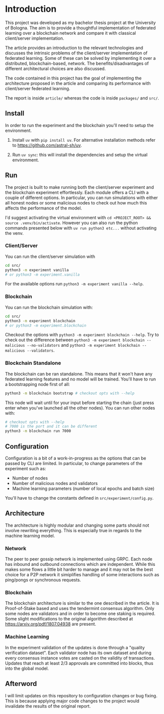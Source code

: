 # Introduction

This project was developed as my bachelor thesis project at the University of Bologna.
The aim is to provide a thoughtful implementation of federated learning over a blockchain network and compare it with classical client/server implementation.

The article provides an introduction to the relevant technologies and discusses the intrinsic problems of the client/server implementation of federated learning. Some of these can be solved by implementing it over a distributed, blockchain-based, network. The benefits/disadvantages of different architectural choices are also discussed.

The code contained in this project has the goal of implementing the architecture proposed in the article and comparing its performance with client/server federated learning.

The report is inside `article/` whereas the code is inside `packages/` and `src/`.

## Install

In order to run the experiment and the blockchain you'll need to setup the environment.

1. Install `uv` with `pip install uv`.
   For alternative installation methods refer to https://github.com/astral-sh/uv.

2. Run `uv sync`: this will install the dependencies and setup the virtual environment.

## Run

The project is built to make running both the client/server experiment and the blockchain experiment effortlessly.
Each module offers a CLI with a couple of different options.
In particular, you can run simulations with either all honest nodes or some malicious nodes to check out how much this affects the performance of the model.

I'd suggest activating the virtual environment with `cd <PROJECT_ROOT> && source .venv/bin/activate`.
However you can also run the python commands presented below with `uv run python3 etc...` without activating the venv.

### Client/Server

You can run the client/server simulation with

```sh
cd src/
python3 -m experiment vanilla
# or python3 -m experiment.vanilla
```

For the available options run `python3 -m experiment vanilla --help`.

### Blockchain

You can run the blockchain simulation with:

```sh
cd src/
python3 -m experiment blockchain
# or python3 -m experiment.blockchain
```

Checkout the options with `python3 -m experiment blockchain --help`.
Try to check out the difference between `python3 -m experiment blockchain --malicious --no-validators` and `python3 -m experiment blockchain --malicious --validators`.

### Blockchain Standalone

The blockchain can be ran standalone. This means that it won't have any federated learning features and no model will be trained.
You'll have to run a bootstrapping node first of all:

```sh
python3 -m blockchain bootstrap # checkout opts with --help
```

This node will wait until for your input before starting the chain (just press enter when you've launched all the other nodes).
You can run other nodes with:

```sh
# checkout opts with --help
# 7000 is the port and it can be different
python3 -m blockchain run 7000
```

## Configuration

Configuration is a bit of a work-in-progress as the options that can be passed by CLI are limited.
In particular, to change parameters of the experiment such as:

- Number of nodes
- Number of malicious nodes and validators
- Machine learning parameters (number of local epochs and batch size)

You'll have to change the constants defined in `src/experiment/config.py`.

## Architecture

The architecture is highly modular and changing some parts should not involve rewriting everything. This is especially true in regards to the machine learning model.

### Network

The peer to peer gossip network is implemented using GRPC.
Each node has inbound and outbound connections which are independent.
While this makes some flows a little bit harder to manage and it may not be the best choice for a P2P network it simiplifies handling of some interactions such as ping/pongs or synchronous requests.

### Blockchain

The blockchain architecture is similar to the one described in the article.
It is Proof-of-Stake based and uses the tendermint consensus algorithm. Only some nodes are validators and in order to become one staking is required. Some slight modifications to the original algorithm described at https://arxiv.org/pdf/1807.04938 are present.

### Machine Learning

In the experiment validation of the updates is done through a "quality verification dataset". Each validator node has its own dataset and during every consensus instance votes are casted on the validity of transactions. Updates that reach at least 2/3 approvals are committed into blocks, thus into the global model.

## Afterword

I will limit updates on this repository to configuration changes or bug fixing.
This is because applying major code changes to the project would invalidate the results of the original report.
